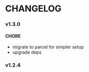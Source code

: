 # CHANGELOG

### v1.3.0

#### CHORE
- migrate to parcel for simpler setup
- upgrade deps

### v1.2.4
